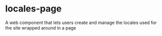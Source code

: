 # locales-page
A web component that lets users create and manage the locales used for the site wrapped around in a page
